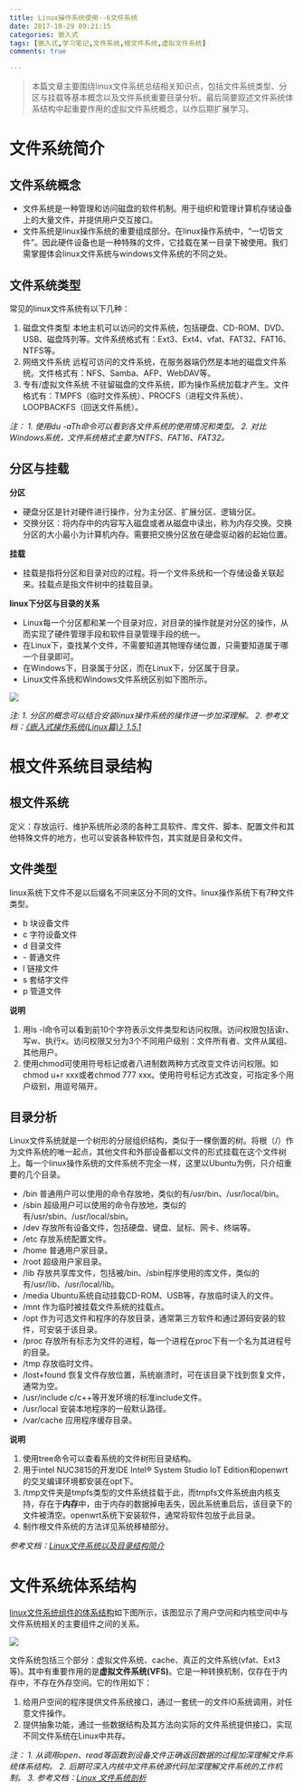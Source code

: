 ```yaml
---
title: Linux操作系统使用--6文件系统
date: 2017-10-29 09:21:15
categories: 嵌入式
tags: [嵌入式,学习笔记,文件系统,根文件系统,虚拟文件系统]
comments: true

---
```

> 本篇文章主要围绕linux文件系统总结相关知识点，包括文件系统类型、分区与挂载等基本概念以及文件系统重要目录分析。最后简要叙述文件系统体系结构中起重要作用的虚拟文件系统概念，以作后期扩展学习。<!-- more -->

# 文件系统简介
## 文件系统概念
- 文件系统是一种管理和访问磁盘的软件机制。用于组织和管理计算机存储设备上的大量文件，并提供用户交互接口。
- 文件系统是linux操作系统的重要组成部分。在linux操作系统中，“一切皆文件”。因此硬件设备也是一种特殊的文件，它挂载在某一目录下被使用。我们需掌握体会linux文件系统与windows文件系统的不同之处。

## 文件系统类型
常见的linux文件系统有以下几种：

1. 磁盘文件类型
本地主机可以访问的文件系统，包括硬盘、CD-ROM、DVD、USB、磁盘阵列等。文件系统格式有：Ext3、Ext4、vfat、FAT32、FAT16、NTFS等。
2. 网络文件系统
远程可访问的文件系统，在服务器端仍然是本地的磁盘文件系统。文件格式有：NFS、Samba、AFP、WebDAV等。
3. 专有/虚拟文件系统
不驻留磁盘的文件系统，即为操作系统加载才产生。文件格式有：TMPFS（临时文件系统）、PROCFS（进程文件系统）、LOOPBACKFS（回送文件系统）。 

*注：*
*1. 使用du -aTh命令可以看到各文件系统的使用情况和类型。*
*2. 对比Windows系统，文件系统格式主要为NTFS、FAT16、FAT32。*

## 分区与挂载
**分区**

- 硬盘分区是针对硬件进行操作，分为主分区、扩展分区、逻辑分区。
- 交换分区：将内存中的内容写入磁盘或者从磁盘中读出，称为内存交换。交换分区的大小最小为计算机内存。需要把交换分区放在硬盘驱动器的起始位置。

**挂载**

- 挂载是指将分区和目录对应的过程。将一个文件系统和一个存储设备关联起来。挂载点是指文件树中的挂载目录。

**linux下分区与目录的关系**

- Linux每一个分区都和某一个目录对应，对目录的操作就是对分区的操作，从而实现了硬件管理手段和软件目录管理手段的统一。
- 在Linux下，查找某个文件，不需要知道其物理存储位置，只需要知道属于哪一个目录即可。
- 在Windows下，目录属于分区，而在Linux下，分区属于目录。
- Linux文件系统和Windows文件系统区别如下图所示。

![ ](http://osjn6k0nm.bkt.clouddn.com/linux%E5%92%8Cwindows%E6%96%87%E4%BB%B6%E7%B3%BB%E7%BB%9F%E6%AF%94%E8%BE%83.jpg "Linux文件系统和Windows文件系统区别")

*注:*
*1. 分区的概念可以结合安装linux操作系统的操作进一步加深理解。*
*2. 参考文档：[《嵌入式操作系统(Linux篇)》1.5.1][1]*

# 根文件系统目录结构
## 根文件系统
定义：存放运行、维护系统所必须的各种工具软件、库文件、脚本、配置文件和其他特殊文件的地方，也可以安装各种软件包，其实就是目录和文件。

## 文件类型
linux系统下文件不是以后缀名不同来区分不同的文件。linux操作系统下有7种文件类型。

- b 块设备文件
- c 字符设备文件
- d 目录文件
- \- 普通文件
- l 链接文件
- s 套结字文件
- p 管道文件

**说明**

1. 用ls -l命令可以看到前10个字符表示文件类型和访问权限。访问权限包括读r、写w、执行x。访问权限又分为3个不同用户级别：文件所有者、文件从属组、其他用户。
2. 使用chmod可使用符号标记或者八进制数两种方式改变文件访问权限。如chmod u+r xxx或者chmod 777 xxx。使用符号标记方式改变，可指定多个用户级别，用逗号隔开。

## 目录分析
Linux文件系统就是一个树形的分层组织结构，类似于一棵倒置的树。将根（/）作为文件系统的唯一起点，其他文件和外部设备都以文件的形式挂载在这个文件树上。每一个linux操作系统的文件系统不完全一样，这里以Ubuntu为例，只介绍重要的几个目录。

- /bin 普通用户可以使用的命令存放地，类似的有/usr/bin、/usr/local/bin。
- /sbin 超级用户可以使用的命令存放地，类似的有/usr/sbin、/usr/local/sbin。
- /dev 存放所有设备文件，包括硬盘、键盘、鼠标、网卡、终端等。
- /etc 存放系统配置文件。
- /home 普通用户家目录。
- /root 超级用户家目录。
- /lib 存放共享库文件，包括被/bin、/sbin程序使用的库文件，类似的有/usr/lib、/usr/local/lib。
- /media Ubuntu系统自动挂载CD-ROM、USB等，存放临时读入的文件。
- /mnt 作为临时被挂载文件系统的挂载点。
- /opt 作为可选文件和程序的存放目录，通常第三方软件和通过源码安装的软件，可安装于该目录。
- /proc 存放所有标志为文件的进程，每一个进程在proc下有一个名为其进程号的目录。
- /tmp 存放临时文件。
- /lost\+found 恢复文件存放位置，系统崩溃时，可在该目录下找到恢复文件，通常为空。
- /usr/include c/c++等开发环境的标准include文件。
- /usr/local 安装本地程序的一般默认路径。
- /var/cache 应用程序缓存目录。

**说明**

1. 使用tree命令可以查看系统的文件树形目录结构。
2. 用于intel NUC3815的开发IDE Intel® System Studio IoT Edition和openwrt的交叉编译环境都安装在opt下。
3. /tmp文件夹是tmpfs类型的文件系统挂载于此，而tmpfs文件系统由内核支持，存在于**内存**中，由于内存的数据掉电丢失，因此系统重启后，该目录下的文件被清空。openwrt系统下安装软件，通常将软件包放于此目录。
4. 制作根文件系统的方法详见系统移植部分。

*参考文档：[Linux文件系统以及目录结构简介][2]*

# 文件系统体系结构
[linux文件系统组件的体系结构][3]如下图所示，该图显示了用户空间和内核空间中与文件系统相关的主要组件之间的关系。

![ ](https://www.ibm.com/developerworks/cn/linux/l-linux-filesystem/figure1.gif  "linux文件系统组件的体系结构")

文件系统包括三个部分：虚拟文件系统、cache、真正的文件系统(vfat、Ext3等)。其中有重要作用的是**虚拟文件系统(VFS)**。它是一种转换机制，仅存在于内存中，不存在外存空间。它的作用如下：

1. 给用户空间的程序提供文件系统接口，通过一套统一的文件IO系统调用，对任意文件操作。
2. 提供抽象功能，通过一些数据结构及其方法向实际的文件系统提供接口，实现不同文件系统在Linux中共存。

*注：*
*1. 从调用open、read等函数到设备文件正确返回数据的过程加深理解文件系统体系结构。*
*2. 后期可深入内核中文件系统源代码加深理解文件系统的工作机制。*
*3. 参考文档：[Linux 文件系统剖析][3]*

[1]:  http://www.ryjiaoyu.com/book/details/4461
[2]: http://blog.csdn.net/guodongsoft/article/details/52523979
[3]: https://www.ibm.com/developerworks/cn/linux/l-linux-filesystem/